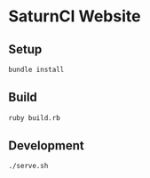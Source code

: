 # SaturnCI Website

## Setup

```bash
bundle install
```

## Build

```bash
ruby build.rb
```

## Development

```bash
./serve.sh
```
